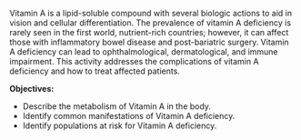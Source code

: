 Vitamin A is a lipid-soluble compound with several biologic actions to aid in vision and cellular differentiation. The prevalence of vitamin A deficiency is rarely seen in the first world, nutrient-rich countries; however, it can affect those with inflammatory bowel disease and post-bariatric surgery. Vitamin A deficiency can lead to ophthalmological, dermatological, and immune impairment. This activity addresses the complications of vitamin A deficiency and how to treat affected patients.

**Objectives:**
- Describe the metabolism of Vitamin A in the body.
- Identify common manifestations of Vitamin A deficiency.
- Identify populations at risk for Vitamin A deficiency.